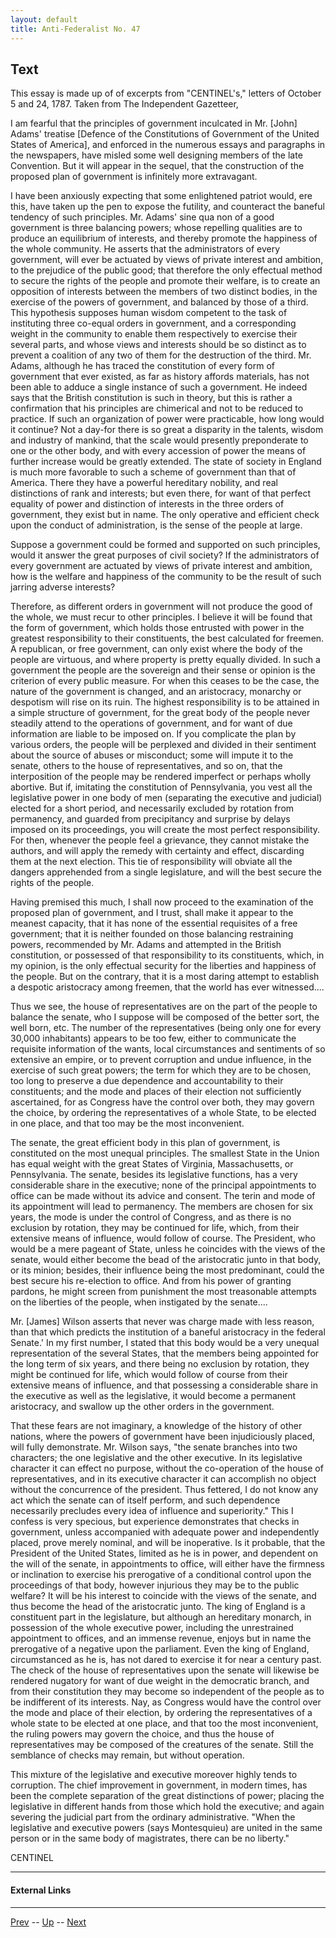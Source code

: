 ```yaml
---
layout: default
title: Anti-Federalist No. 47
---
```


## Text

This essay is made up of of excerpts from "CENTINEL's," letters of October 5 and 24, 1787. Taken from The Independent Gazetteer,

I am fearful that the principles of government inculcated in Mr. [John] Adams' treatise [Defence of the Constitutions of Government of the United States of America], and enforced in the numerous essays and paragraphs in the newspapers, have misled some well designing members of the late Convention. But it will appear in the sequel, that the construction of the proposed plan of government is infinitely more extravagant.

I have been anxiously expecting that some enlightened patriot would, ere this, have taken up the pen to expose the futility, and counteract the baneful tendency of such principles. Mr. Adams' sine qua non of a good government is three balancing powers; whose repelling qualities are to produce an equilibrium of interests, and thereby promote the happiness of the whole community. He asserts that the administrators of every government, will ever be actuated by views of private interest and ambition, to the prejudice of the public good; that therefore the only effectual method to secure the rights of the people and promote their welfare, is to create an opposition of interests between the members of two distinct bodies, in the exercise of the powers of government, and balanced by those of a third. This hypothesis supposes human wisdom competent to the task of instituting three co-equal orders in government, and a corresponding weight in the community to enable them respectively to exercise their several parts, and whose views and interests should be so distinct as to prevent a coalition of any two of them for the destruction of the third. Mr. Adams, although he has traced the constitution of every form of government that ever existed, as far as history affords materials, has not been able to adduce a single instance of such a government. He indeed says that the British constitution is such in theory, but this is rather a confirmation that his principles are chimerical and not to be reduced to practice. If such an organization of power were practicable, how long would it continue? Not a day-for there is so great a disparity in the talents, wisdom and industry of mankind, that the scale would presently preponderate to one or the other body, and with every accession of power the means of further increase would be greatly extended. The state of society in England is much more favorable to such a scheme of government than that of America. There they have a powerful hereditary nobility, and real distinctions of rank and interests; but even there, for want of that perfect equality of power and distinction of interests in the three orders of government, they exist but in name. The only operative and efficient check upon the conduct of administration, is the sense of the people at large.

Suppose a government could be formed and supported on such principles, would it answer the great purposes of civil society? If the administrators of every government are actuated by views of private interest and ambition, how is the welfare and happiness of the community to be the result of such jarring adverse interests?

Therefore, as different orders in government will not produce the good of the whole, we must recur to other principles. I believe it will be found that the form of government, which holds those entrusted with power in the greatest responsibility to their constituents, the best calculated for freemen. A republican, or free government, can only exist where the body of the people are virtuous, and where property is pretty equally divided. In such a government the people are the sovereign and their sense or opinion is the criterion of every public measure. For when this ceases to be the case, the nature of the government is changed, and an aristocracy, monarchy or despotism will rise on its ruin. The highest responsibility is to be attained in a simple structure of government, for the great body of the people never steadily attend to the operations of government, and for want of due information are liable to be imposed on. If you complicate the plan by various orders, the people will be perplexed and divided in their sentiment about the source of abuses or misconduct; some will impute it to the senate, others to the house of representatives, and so on, that the interposition of the people may be rendered imperfect or perhaps wholly abortive. But if, imitating the constitution of Pennsylvania, you vest all the legislative power in one body of men (separating the executive and judicial) elected for a short period, and necessarily excluded by rotation from permanency, and guarded from precipitancy and surprise by delays imposed on its proceedings, you will create the most perfect responsibility. For then, whenever the people feel a grievance, they cannot mistake the authors, and will apply the remedy with certainty and effect, discarding them at the next election. This tie of responsibility will obviate all the dangers apprehended from a single legislature, and will the best secure the rights of the people.

Having premised this much, I shall now proceed to the examination of the proposed plan of government, and I trust, shall make it appear to the meanest capacity, that it has none of the essential requisites of a free government; that it is neither founded on those balancing restraining powers, recommended by Mr. Adams and attempted in the British constitution, or possessed of that responsibility to its constituents, which, in my opinion, is the only effectual security for the liberties and happiness of the people. But on the contrary, that it is a most daring attempt to establish a despotic aristocracy among freemen, that the world has ever witnessed....

Thus we see, the house of representatives are on the part of the people to balance the senate, who I suppose will be composed of the better sort, the well born, etc. The number of the representatives (being only one for every 30,000 inhabitants) appears to be too few, either to communicate the requisite information of the wants, local circumstances and sentiments of so extensive an empire, or to prevent corruption and undue influence, in the exercise of such great powers; the term for which they are to be chosen, too long to preserve a due dependence and accountability to their constituents; and the mode and places of their election not sufficiently ascertained, for as Congress have the control over both, they may govern the choice, by ordering the representatives of a whole State, to be elected in one place, and that too may be the most inconvenient.

The senate, the great efficient body in this plan of government, is constituted on the most unequal principles. The smallest State in the Union has equal weight with the great States of Virginia, Massachusetts, or Pennsylvania. The senate, besides its legislative functions, has a very considerable share in the executive; none of the principal appointments to office can be made without its advice and consent. The terin and mode of its appointment will lead to permanency. The members are chosen for six years, the mode is under the control of Congress, and as there is no exclusion by rotation, they may be continued for life, which, from their extensive means of influence, would follow of course. The President, who would be a mere pageant of State, unless he coincides with the views of the senate, would either become the bead of the aristocratic junto in that body, or its minion; besides, their influence being the most predominant, could the best secure his re-election to office. And from his power of granting pardons, he might screen from punishment the most treasonable attempts on the liberties of the people, when instigated by the senate....

Mr. [James] Wilson asserts that never was charge made with less reason, than that which predicts the institution of a baneful aristocracy in the federal Senate.' In my first number, I stated that this body would be a very unequal representation of the several States, that the members being appointed for the long term of six years, and there being no exclusion by rotation, they might be continued for life, which would follow of course from their extensive means of influence, and that possessing a considerable share in the executive as well as the legislative, it would become a permanent aristocracy, and swallow up the other orders in the government.

That these fears are not imaginary, a knowledge of the history of other nations, where the powers of government have been injudiciously placed, will fully demonstrate. Mr. Wilson says, "the senate branches into two characters; the one legislative and the other executive. In its legislative character it can effect no purpose, without the co-operation of the house of representatives, and in its executive character it can accomplish no object without the concurrence of the president. Thus fettered, I do not know any act which the senate can of itself perform, and such dependence necessarily precludes every idea of influence and superiority." This I confess is very specious, but experience demonstrates that checks in government, unless accompanied with adequate power and independently placed, prove merely nominal, and will be inoperative. Is it probable, that the President of the United States, limited as he is in power, and dependent on the will of the senate, in appointments to office, will either have the firmness or inclination to exercise his prerogative of a conditional control upon the proceedings of that body, however injurious they may be to the public welfare? It will be his interest to coincide with the views of the senate, and thus become the head of the aristocratic junto. The king of England is a constituent part in the legislature, but although an hereditary monarch, in possession of the whole executive power, including the unrestrained appointment to offices, and an immense revenue, enjoys but in name the prerogative of a negative upon the parliament. Even the king of England, circumstanced as he is, has not dared to exercise it for near a century past. The check of the house of representatives upon the senate will likewise be rendered nugatory for want of due weight in the democratic branch, and from their constitution they may become so independent of the people as to be indifferent of its interests. Nay, as Congress would have the control over the mode and place of their election, by ordering the representatives of a whole state to be elected at one place, and that too the most inconvenient, the ruling powers may govern the choice, and thus the house of representatives may be composed of the creatures of the senate. Still the semblance of checks may remain, but without operation.

This mixture of the legislative and executive moreover highly tends to corruption. The chief improvement in government, in modern times, has been the complete separation of the great distinctions of power; placing the legislative in different hands from those which hold the executive; and again severing the judicial part from the ordinary administrative. "When the legislative and executive powers (says Montesquieu) are united in the same person or in the same body of magistrates, there can be no liberty."

CENTINEL

---
#### External Links

---

[Prev](46.md) -- [Up](README.md) -- [Next](48.md)